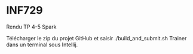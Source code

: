# INF729
Rendu TP 4-5 Spark

Télécharger le zip du projet GitHub et saisir ./build_and_submit.sh Trainer dans un terminal sous Intellij.

